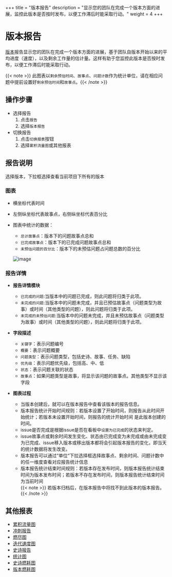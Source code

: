 +++
title = "版本报告"
description = "显示您的团队在完成一个版本方面的进展，监控此版本是否按时发布，以便工作滞后时能采取行动。"
weight = 4
+++

# 版本报告

[版本](../../../agile/backlog/version/)报告显示您的团队在完成一个版本方面的进展，基于团队自版本开始以来的平均进度（速度），以及剩余工作量的估计量。这样有助于您监控此版本是否按时发布，以便工作滞后时能采取行动。

 {{< note >}} 此图表以`剩余预估时间`、`故事点`、`问题计数`作为统计单位，请在相应问题中提前设置好`剩余预估时间`和`故事点`。{{< /note >}}

## 操作步骤

* 选择报告
    1. 点击`报告`
    2. 选择`版本报告`
* 切换报告
    1. 点击`切换报表`按钮
    2. 选择`累积流量图`或其他报表

## 报告说明

选择版本，下拉框选择查看当前项目下所有的版本

### 图表
- 横坐标代表时间
- 左侧纵坐标代表故事点，右侧纵坐标代表百分比
- 图表中统计的数据：
    - `总计故事点`：版本下的问题故事点总和
    - `已完成故事点`：版本下的已完成问题故事点总和
    - `未预估问题的百分比`：版本下的未预估问题占问题总数的百分比

    ![image](/docs/user-guide/agile/report/img/version.png)

### 报告详情

- **报告详情模块**
    - `已完成的问题`:当版本中的问题已完成，则此问题将归类于此项。
    - `未完成的问题`:当版本中的问题未完成，并且已预估故事点（问题类型为故事）或时间（其他类型的问题），则此问题将归类于此项。
    - `未完成的未预估问题`:当版本中的问题未完成，并且未预估故事点（问题类型为故事）或时间（其他类型的问题），则此问题将归类于此项。

- **字段描述**
    - `关键字`：表示问题编号
    - `概要`：表示问题概要
    - `问题类型`：表示问题类型，包括史诗、故事、任务、缺陷
    - `优先级`：表示问题优先级，包括高、中、低
    - `状态`：表示问题关联的状态
    - `故事点`：如果问题类型是故事，将显示该问题的故事点。其他类型不显示该字段 

- **图表过程**
    - 当版本创建后，就可以在版本报告中查看该版本的报告信息。
    - 版本报告统计开始时间规则：若版本设置了开始时间，则报告从此时间开始统计；若版本未设置开始时间，则报告的统计开始时间   是此版本创建的时间。
    - issue是否完成是根据issue是否在看板中`设置为已完成`的状态来判定。
    - issue故事点或剩余时间发生变化、状态由已完成变为未完成或由未完成变为已完成、issue移入版本或移出版本都将会引起版本报告的变化，即当天的统计数据将发生改变。
    - 版本报告可以通过“单位“下拉选择框选择故事点、剩余时间、问题计数中的任一维度查看对应报告统计信息
    - 版本报告统计结束时间规则：若版本存在发布时间，则版本报告统计结束时间为版本发布时间；若版本不存在发布时间，则版本报告统计结束时间为当前时间                                                                           
{{< note >}}
若版本归档后，在版本报告中将找不到此版本的版本报告。
{{< /note >}}

## 其他报表

- [累积流量图](../cumulative-flow)
- [冲刺报告](../sprint)
- [燃尽图](../burn-down)
- [迭代速度图](../iterative-chart)
- [史诗报告](../epic-report)
- [统计图](../statistical)
- [史诗燃耗图](../epicburndown)
- [版本燃耗图](../versionburndown)